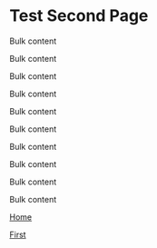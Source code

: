 
# Test Second Page

Bulk content

Bulk content

Bulk content

Bulk content

Bulk content

Bulk content

Bulk content

Bulk content

Bulk content

Bulk content

[Home](/index.md)

[First](/first_pages.md)


